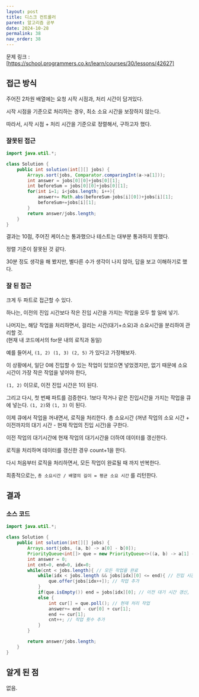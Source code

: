 ```yaml
---
layout: post
title: 디스크 컨트롤러
parent: 알고리즘 공부
date: 2024-10-28
permalink: 38
nav_order: 38
---
```


문제 링크 : [https://school.programmers.co.kr/learn/courses/30/lessons/42627]

## 접근 방식

주어진 2차원 배열에는 요청 시작 시점과, 처리 시간이 담겨있다.

시작 시점을 기준으로 처리하는 경우, 최소 소요 시간을 보장하지 않는다.

따라서, 시작 시점 + 처리 시간을 기준으로 정렬해서, 구하고자 했다.

### 잘못된 접근

```java
import java.util.*;

class Solution {
    public int solution(int[][] jobs) {
        Arrays.sort(jobs, Comparator.comparingInt(a->a[1]));
        int answer = jobs[0][0]+jobs[0][1];
        int beforeSum = jobs[0][0]+jobs[0][1];
        for(int i=1; i<jobs.length; i++){
            answer+= Math.abs(beforeSum-jobs[i][0])+jobs[i][1];
            beforeSum+=jobs[i][1];
        }
        return answer/jobs.length;
    }
}
```

결과는 10점, 주어진 케이스는 통과했으나 테스트는 대부분 통과하지 못했다.

정렬 기준이 잘못된 것 같다.

30분 정도 생각을 해 봤지만, 별다른 수가 생각이 나지 않아, 답을 보고 이해하기로 했다.

### 잘 된 접근

크게 두 파트로 접근할 수 있다.

하나는, 이전의 진입 시간보다 작은 진입 시간을 가지는 작업을 모두 할 일에 넣기.

나머지는, 해당 작업을 처리하면서, 걸리는 시간(대기+소요)과 소요시간을 분리하여 관리할 것.  
(현재 내 코드에서의 for문 내의 로직과 동일)

예를 들어서, `(1, 2) (1, 3) (2, 5)` 가 있다고 가정해보자.

이 상황에서, 일단 0에 진입할 수 있는 작업이 있었으면 넣었겠지만, 없기 때문에 소요 시간이 가장 작은 작업을 넣어야 한다,

`(1, 2)` 이므로, 이전 진입 시간은 1이 된다.

그리고 다시, 첫 번째 파트를 검증한다. 1보다 작거나 같은 진입시간을 가지는 작업을 큐에 넣는다. `(1, 2)`와 `(1, 3)` 이 된다.

이제 큐에서 작업을 꺼내면서, 로직을 처리한다. 총 소요시간 (꺼낸 작업의 소요 시간 + 이전까지의 대기 시간 - 현재 작업의 진입 시간)을 구한다.

이전 작업의 대기시간에 현재 작업의 대기시간을 더하여 데이터를 갱신한다.

로직을 처리하며 데이터를 갱신한 경우 count+1을 한다.

다시 처음부터 로직을 처리하면서, 모든 작업이 완료될 때 까지 반복한다.

최종적으로는, `총 소요시간 / 배열의 길이 = 평균 소요 시간` 를 리턴한다.

## 결과

### 소스 코드

```java
import java.util.*;

class Solution {
    public int solution(int[][] jobs) {
        Arrays.sort(jobs, (a, b) -> a[0] - b[0]);
        PriorityQueue<int[]> que = new PriorityQueue<>((a, b) -> a[1] - b[1]);
        int answer = 0;
        int cnt=0, end=0, idx=0;
        while(cnt < jobs.length){ // 모든 작업을 완료
            while(idx < jobs.length && jobs[idx][0] <= end){ // 진입 시간이 이전 대기 시간을 벗어나지 않는 경우
                que.offer(jobs[idx++]); // 작업 추가
            }
            if(que.isEmpty()) end = jobs[idx][0]; // 이전 대기 시간 갱신, 첫 작업의 진입시간이 1이 아닌 경우
            else {
                int cur[] = que.poll(); // 현재 처리 작업
                answer+= end - cur[0] + cur[1];
                end += cur[1];
                cnt++; // 작업 횟수 추가
            }
        }

        return answer/jobs.length;
    }
}
```

## 알게 된 점

없음.

[https://school.programmers.co.kr/learn/courses/30/lessons/42627]: https://school.programmers.co.kr/learn/courses/30/lessons/42627

